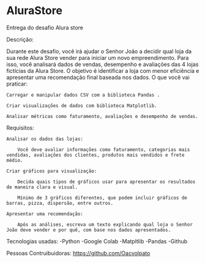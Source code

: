 # AluraStore
Entrega do desafio Alura store

Descrição:

Durante este desafio, você irá ajudar o Senhor João a decidir qual loja da sua rede Alura Store vender para iniciar um novo empreendimento. Para isso, você analisará dados de vendas, desempenho e avaliações das 4 lojas fictícias da Alura Store. O objetivo é identificar a loja com menor eficiência e apresentar uma recomendação final baseada nos dados.
O que você vai praticar:

    Carregar e manipular dados CSV com a biblioteca Pandas .

    Criar visualizações de dados com biblioteca Matplotlib.

    Analisar métricas como faturamento, avaliações e desempenho de vendas.

Requisitos:

    Analisar os dados das lojas:

        Você deve avaliar informações como faturamento, categorias mais vendidas, avaliações dos clientes, produtos mais vendidos e frete médio.

    Criar gráficos para visualização:

        Decida quais tipos de gráficos usar para apresentar os resultados de maneira clara e visual.

        Mínimo de 3 gráficos diferentes, que podem incluir gráficos de barras, pizza, dispersão, entre outros.

    Apresentar uma recomendação:

        Após as análises, escreva um texto explicando qual loja o Senhor João deve vender e por quê, com base nos dados apresentados.

Tecnologias usadas:
  -Python
  -Google Colab
  -Matpltlib
  -Pandas
  -Github
  
Pessoas Contruibuidoras:
  https://github.com/Oacvolpato
